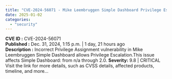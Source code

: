 ```yaml
---
title: "CVE-2024-56071 - Mike Leembruggen Simple Dashboard Privilege Escalation Vulnerability"
date: 2025-01-02
categories: 
  - "security"
---
```


**CVE ID :** CVE-2024-56071  
**Published :** Dec. 31, 2024, 1:15 p.m. | 1 day, 21 hours ago  
**Description :** Incorrect Privilege Assignment vulnerability in Mike Leembruggen Simple Dashboard allows Privilege Escalation.This issue affects Simple Dashboard: from n/a through 2.0. 
**Severity:** 9.8 | CRITICAL  
Visit the link for more details, such as CVSS details, affected products, timeline, and more...
